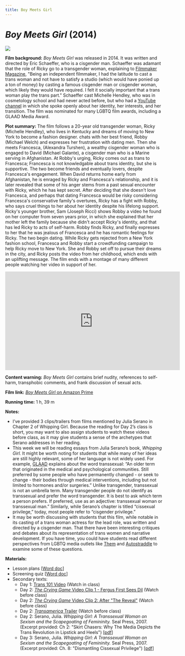 ```yaml
---
title: Boy Meets Girl
---
```

# *Boy Meets Girl* (2014)

<a href="https://img.24reel.com/cdn/medium/movie/b5864377-2cc0-4ab2-897f-fc269959b534.jpg">
<img src="https://img.24reel.com/cdn/medium/movie/b5864377-2cc0-4ab2-897f-fc269959b534.jpg" class="poster">
</a>

**Film background:** *Boy Meets Girl* was released in 2014. It was written and directed by Eric Schaeffer, who is a cisgender man. Schaeffer was adamant that the role of Ricky go to a transgender woman, explaining to [Filmmaker Magazine](https://filmmakermagazine.com/92758-five-questions-for-boy-meets-girl-director-eric-schaeffer/#.YEfs411Ki6o), "Being an independent filmmaker, I had the latitude to cast a trans woman and not have to satisfy a studio (which would have ponied up a ton of money) by casting a famous cisgender man or cisgender woman, which likely they would have required. I felt it socially important that a trans woman play the trans part." Schaeffer cast Michelle Hendley, who was in cosmetology school and had never acted before, but who had a [YouTube channel](https://www.youtube.com/c/ChelleHendley/videos) in which she spoke openly about her identity, her interests, and her transition. The film was nominated for many LGBTQ film awards, including a GLAAD Media Award.

**Plot summary:** The film follows a 20-year old transgender woman, Ricky (Michelle Hendley), who lives in Kentucky and dreams of moving to New York to become a fashion designer. chats with her best friend, Robby (Michael Welch) and expresses her frustration with dating men. Then she meets Francesca, (Alexandra Turshen), a wealthy cisgender woman who is engaged to David (Michael Galante), a cisgender man who is a Marine serving in Afghanistan. At Robby's urging, Ricky comes out as trans to Francesca; Francesca is not knowledgable about trans identity, but she is supportive. The two become friends and eventually lovers, despite Francesca's engagement. When David returns home early from Afghanistan, he is enraged by Ricky and Francesca's relationship, and it is later revealed that some of his anger stems from a past sexual encounter with Ricky, which he has kept secret. After deciding that she doesn't love Francesca, and perhaps that dating Francesca would be risky considering Francesca's conservative family's overtures, Ricky has a fight with Robby, who says cruel things to her about her identity despite his lifelong support. Ricky's younger brother, Sam (Joseph Ricci) shows Robby a video he found on her computer from seven years prior, in which she explained that her mother left the family because she didn't accept Ricky's identity, and that has led Ricky to acts of self-harm. Robby finds Ricky, and finally expresses to her that he was jealous of Francesca and he has romantic feelings for Ricky. The two begin dating. While Ricky gets rejected from a New York fashion school, Francesca and Robby start a crowdfunding campaign to help Ricky move to New York. She and Robby set off to pursue their dreams in the city, and Ricky posts the video from her childhood, which ends with an uplifting message. The film ends with a montage of many different people watching her video in support of her.

<div class="video-container">
<iframe width="560" height="315" src="https://www.youtube.com/embed/IdfjFo5uc4Y" frameborder="0" allow="accelerometer; autoplay; clipboard-write; encrypted-media; gyroscope; picture-in-picture" allowfullscreen></iframe>
</div>

**Content warning:** *Boy Meets Girl* contains brief nudity, references to self-harm, transphobic comments, and frank discussion of sexual acts.

**Film link:** [*Boy Meets Girl* on Amazon Prime](https://www.amazon.com/Boy-Meets-Girl-Michael-Welch/dp/B087M6FKY1/ref=tmm_aiv_swatch_0?_encoding=UTF8&qid=&sr=)

**Running time:** 1 h, 39 m

**Notes:**
* I’ve provided 3 clips/trailers from films mentioned by Julia Serano in Chapter 2 of Whipping Girl. Because the reading for Day 2’s class is short, you may want to also assign students to watch these videos before class, as it may give students a sense of the archetypes that Serano addresses in her reading.
* This week we will be reading essays from Julia Serano’s book, *Whipping Girl.* It might be worth noting for students that while many of her ideas are still highly relevant, some of her language is not widely used. For example, [GLAAD](https://www.glaad.org/reference/transgender) explains about the word transsexual: “An older term that originated in the medical and psychological communities. Still preferred by some people who have permanently changed - or seek to change - their bodies through medical interventions, including but not limited to hormones and/or surgeries.” Unlike transgender, transsexual is not an umbrella term. Many transgender people do not identify as transsexual and prefer the word transgender. It is best to ask which term a person prefers. If preferred, use as an adjective: transsexual woman or transsexual man.” Similarly, while Serano’s chapter is titled “cissexual privilege,” today, most people refer to “cisgender privilege.”
* It may be worth discussing with students that this film, while notable in its casting of a trans woman actress for the lead role, was written and directed by a cisgender man. That there have been interesting critiques and debates about its representation of trans women and narrative development. If you have time, you could have students read different perspectives from LGBTQ media outlets like [Them](https://www.them.us/story/boy-meets-girl) and [Autostraddle](https://www.autostraddle.com/boy-meets-girl-is-heartwarming-groundbreaking-has-cute-queer-kissing-280713/) to examine some of these questions.

**Materials:**
* Lesson plans [<a href="/modules/unit 1: comedy/Boy Meets Girl LP.docx" download>Word doc</a>]
* Screening quiz [<a href="/modules/unit 1: comedy/Boy Meets Girl Screening Quiz.docx" download>Word doc</a>]
* Secondary texts:
    * Day 1: [Trans 101 Video](https://www.youtube.com/watch?v=-3ZzpTxjgRw) (Watch in class)
    * Day 2: [*The Crying Game* Video Clip 1 - Fergus First Sees Dil](https://www.youtube.com/watch?v=p0qVhhIfWr4) (Watch before class)
    * Day 2: [*The Crying Game* Video Clip 2: After "The Reveal"](https://www.youtube.com/watch?v=0Z-o1RVdnHE) (Watch before class)
    * Day 2: [*Transamerica* Trailer](https://www.youtube.com/watch?v=O9jz3uz8cqc) (Watch before class)
    * Day 2: Serano, Julia. *Whipping Girl: A Transsexual Woman on Sexism and the Scapegoating of Femininity.* Seal Press, 2007. (Excerpt provided: Ch 2: "Skirt Chasers: Why The Media Depicts the Trans Revolution in Lipstick and Heels") [<a href="/modules/unit 1: comedy/Skirt Chasers.pdf" download>pdf</a>]
    * Day 3: Serano, Julia. *Whipping Girl: A Transsexual Woman on Sexism and the Scapegoating of Femininity.* Seal Press, 2007. (Excerpt provided: Ch. 8: "Dismantling Cissexual Privilege") [<a href="/modules/unit 1: comedy/Dismantling Cissexual Privilege.pdf" download>pdf</a>]
